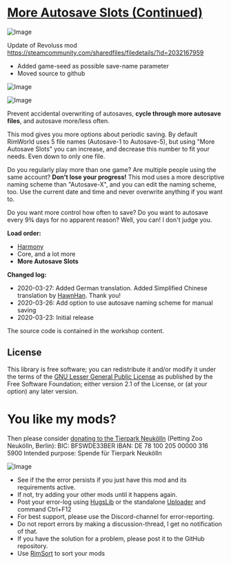 # [More Autosave Slots (Continued)]()

![Image](https://i.imgur.com/buuPQel.png)

Update of Revoluss mod https://steamcommunity.com/sharedfiles/filedetails/?id=2032167959

- Added game-seed as possible save-name parameter
- Moved source to github

![Image](https://i.imgur.com/pufA0kM.png)
	
![Image](https://i.imgur.com/Z4GOv8H.png)

Prevent accidental overwriting of autosaves, **cycle through more autosave files**, and autosave more/less often.

This mod gives you more options about periodic saving. By default RimWorld uses 5 file names (Autosave-1 to Autosave-5), but using "More Autosave Slots" you can increase, and decrease this number to fit your needs. Even down to only one file.

Do you regularly play more than one game? Are multiple people using the same account? **Don't lose your progress!** This mod uses a more descriptive naming scheme than "Autosave-X", and you can edit the naming scheme, too. Use the current date and time and never overwrite anything if you want to.

Do you want more control how often to save? Do you want to autosave every 9¾ days for no apparent reason? Well, you can! I don't judge you.


**Load order:**


-  [Harmony](https://steamcommunity.com/sharedfiles/filedetails/?id=2009463077)
-  Core, and a lot more
-  **More Autosave Slots**



**Changed log:**


-  2020-03-27: Added German translation.
Added Simplified Chinese translation by [HawnHan](https://steamcommunity.com/id/HawnHan). Thank you!
-  2020-03-26: Add option to use autosave naming scheme for manual saving
-  2020-03-23: Initial release



The source code is contained in the workshop content.

## License

This library is free software; you can redistribute it and/or modify it under the terms of the [GNU Lesser General Public License](https://www.gnu.org/licenses/old-licenses/lgpl-2.1.en.html) as published by the Free Software Foundation; either version 2.1 of the License, or (at your option) any later version.

# You like my mods?

Then please consider [donating to the Tierpark Neukölln](https://tierpark-neukoelln.berlin/spenden/) (Petting Zoo Neukölln, Berlin):
BIC: BFSWDE33BER
IBAN: DE 78 100 205 00000 316 5900
Intended purpose: Spende für Tierpark Neukölln

![Image](https://i.imgur.com/PwoNOj4.png)



-  See if the the error persists if you just have this mod and its requirements active.
-  If not, try adding your other mods until it happens again.
-  Post your error-log using [HugsLib](https://steamcommunity.com/workshop/filedetails/?id=818773962) or the standalone [Uploader](https://steamcommunity.com/sharedfiles/filedetails/?id=2873415404) and command Ctrl+F12
-  For best support, please use the Discord-channel for error-reporting.
-  Do not report errors by making a discussion-thread, I get no notification of that.
-  If you have the solution for a problem, please post it to the GitHub repository.
-  Use [RimSort](https://github.com/RimSort/RimSort/releases/latest) to sort your mods


